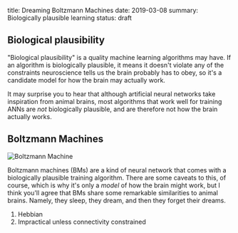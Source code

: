 title: Dreaming Boltzmann Machines
date: 2019-03-08
summary: Biologically plausible learning
status: draft

## Biological plausibility

"Biological plausibility" is a quality machine learning algorithms may have. If an algorithm is biologically plausible, it means it doesn't violate any of the constraints neuroscience tells us the brain probably has to obey, so it's a candidate model for how the brain may actually work.

It may surprise you to hear that although artificial neural networks take inspiration from animal brains, most algorithms that work well for training ANNs are _not_ biologically plausible, and are therefore not how the brain actually works.

## Boltzmann Machines

![Boltzmann Machine](https://upload.wikimedia.org/wikipedia/commons/7/7a/Boltzmannexamplev1.png#right)

Boltzmann machines (BMs) are a kind of neural network that comes with a biologically plausible training algorithm. There are some caveats to this, of course, which is why it's only a _model_ of how the brain might work, but I think you'll agree that BMs share some remarkable similarities to animal brains. Namely, they sleep, they dream, and then they forget their dreams.










1. Hebbian
2. Impractical unless connectivity constrained
